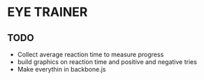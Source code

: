 # EYE TRAINER

## TODO

* Collect average reaction time to measure progress
* build graphics on reaction time and positive and negative tries
* Make everythin in backbone.js
